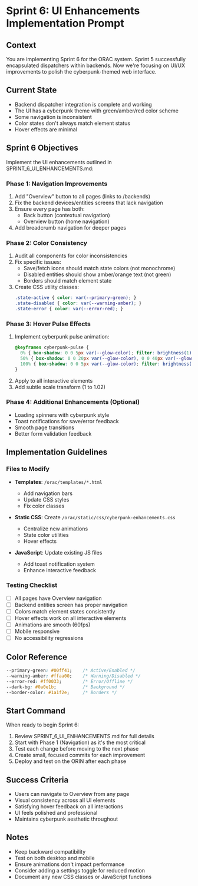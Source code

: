 # Sprint 6: UI Enhancements Implementation Prompt

## Context
You are implementing Sprint 6 for the ORAC system. Sprint 5 successfully encapsulated dispatchers within backends. Now we're focusing on UI/UX improvements to polish the cyberpunk-themed web interface.

## Current State
- Backend dispatcher integration is complete and working
- The UI has a cyberpunk theme with green/amber/red color scheme
- Some navigation is inconsistent
- Color states don't always match element status
- Hover effects are minimal

## Sprint 6 Objectives
Implement the UI enhancements outlined in SPRINT_6_UI_ENHANCEMENTS.md:

### Phase 1: Navigation Improvements
1. Add "Overview" button to all pages (links to /backends)
2. Fix the backend devices/entities screens that lack navigation
3. Ensure every page has both:
   - Back button (contextual navigation)
   - Overview button (home navigation)
4. Add breadcrumb navigation for deeper pages

### Phase 2: Color Consistency
1. Audit all components for color inconsistencies
2. Fix specific issues:
   - Save/fetch icons should match state colors (not monochrome)
   - Disabled entities should show amber/orange text (not green)
   - Borders should match element state
3. Create CSS utility classes:
   ```css
   .state-active { color: var(--primary-green); }
   .state-disabled { color: var(--warning-amber); }
   .state-error { color: var(--error-red); }
   ```

### Phase 3: Hover Pulse Effects
1. Implement cyberpunk pulse animation:
   ```css
   @keyframes cyberpunk-pulse {
     0% { box-shadow: 0 0 5px var(--glow-color); filter: brightness(1); }
     50% { box-shadow: 0 0 20px var(--glow-color), 0 0 40px var(--glow-color); filter: brightness(1.2); }
     100% { box-shadow: 0 0 5px var(--glow-color); filter: brightness(1); }
   }
   ```
2. Apply to all interactive elements
3. Add subtle scale transform (1 to 1.02)

### Phase 4: Additional Enhancements (Optional)
- Loading spinners with cyberpunk style
- Toast notifications for save/error feedback
- Smooth page transitions
- Better form validation feedback

## Implementation Guidelines

### Files to Modify
- **Templates**: `/orac/templates/*.html`
  - Add navigation bars
  - Update CSS styles
  - Fix color classes

- **Static CSS**: Create `/orac/static/css/cyberpunk-enhancements.css`
  - Centralize new animations
  - State color utilities
  - Hover effects

- **JavaScript**: Update existing JS files
  - Add toast notification system
  - Enhance interactive feedback

### Testing Checklist
- [ ] All pages have Overview navigation
- [ ] Backend entities screen has proper navigation
- [ ] Colors match element states consistently
- [ ] Hover effects work on all interactive elements
- [ ] Animations are smooth (60fps)
- [ ] Mobile responsive
- [ ] No accessibility regressions

## Color Reference
```css
--primary-green: #00ff41;    /* Active/Enabled */
--warning-amber: #ffaa00;    /* Warning/Disabled */
--error-red: #ff0033;        /* Error/Offline */
--dark-bg: #0a0e1b;          /* Background */
--border-color: #1a1f2e;     /* Borders */
```

## Start Command
When ready to begin Sprint 6:
1. Review SPRINT_6_UI_ENHANCEMENTS.md for full details
2. Start with Phase 1 (Navigation) as it's the most critical
3. Test each change before moving to the next phase
4. Create small, focused commits for each improvement
5. Deploy and test on the ORIN after each phase

## Success Criteria
- Users can navigate to Overview from any page
- Visual consistency across all UI elements
- Satisfying hover feedback on all interactions
- UI feels polished and professional
- Maintains cyberpunk aesthetic throughout

## Notes
- Keep backward compatibility
- Test on both desktop and mobile
- Ensure animations don't impact performance
- Consider adding a settings toggle for reduced motion
- Document any new CSS classes or JavaScript functions